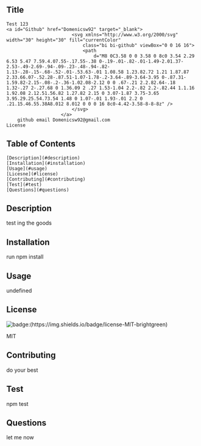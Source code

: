 ## Title 
    Test 123
    <a id="Github" href="Domenicsw92" target="_blank">
                            <svg xmlns="http://www.w3.org/2000/svg" width="30" height="30" fill="currentColor"
                                class="bi bi-github" viewBox="0 0 16 16">
                                <path
                                    d="M8 0C3.58 0 0 3.58 0 8c0 3.54 2.29 6.53 5.47 7.59.4.07.55-.17.55-.38 0-.19-.01-.82-.01-1.49-2.01.37-2.53-.49-2.69-.94-.09-.23-.48-.94-.82-1.13-.28-.15-.68-.52-.01-.53.63-.01 1.08.58 1.23.82.72 1.21 1.87.87 2.33.66.07-.52.28-.87.51-1.07-1.78-.2-3.64-.89-3.64-3.95 0-.87.31-1.59.82-2.15-.08-.2-.36-1.02.08-2.12 0 0 .67-.21 2.2.82.64-.18 1.32-.27 2-.27.68 0 1.36.09 2 .27 1.53-1.04 2.2-.82 2.2-.82.44 1.1.16 1.92.08 2.12.51.56.82 1.27.82 2.15 0 3.07-1.87 3.75-3.65 3.95.29.25.54.73.54 1.48 0 1.07-.01 1.93-.01 2.2 0 .21.15.46.55.38A8.012 8.012 0 0 0 16 8c0-4.42-3.58-8-8-8z" />
                            </svg>
                        </a>
        github email Domenicsw92@gmail.com
    License 
## Table of Contents 
    [Description](#description)
    [Installation](#installation)
    [Usage](#usage)
    [Licesne](#license)
    [Contributing](#contributing)
    [Test](#test)
    [Questions](#questions)

## Description 

test ing the goods

## Installation

run npm install

## Usage

undefined

## License
![badge:(https://img.shields.io/badge/license-MIT-brightgreen)](https://opensource.org/licenses/MIT)

MIT

## Contributing

do your best

## Test 

npm test 

## Questions 

let me now  